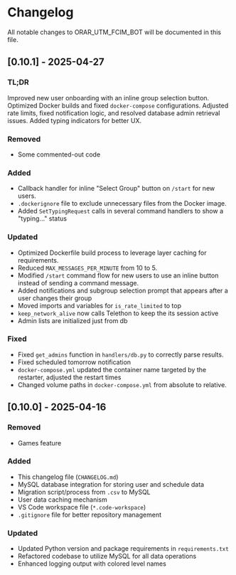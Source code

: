 # Changelog

All notable changes to ORAR_UTM_FCIM_BOT will be documented in this file.

## [0.10.1] - 2025-04-27

### TL;DR
Improved new user onboarding with an inline group selection button. Optimized Docker builds and fixed `docker-compose` configurations. Adjusted rate limits, fixed notification logic, and resolved database admin retrieval issues. Added typing indicators for better UX.

### Removed
- Some commented-out code

### Added
- Callback handler for inline "Select Group" button on `/start` for new users.
- `.dockerignore` file to exclude unnecessary files from the Docker image.
- Added `SetTypingRequest` calls in several command handlers to show a "typing..." status

### Updated
- Optimized Dockerfile build process to leverage layer caching for requirements.
- Reduced `MAX_MESSAGES_PER_MINUTE` from 10 to 5.
- Modified `/start` command flow for new users to use an inline button instead of sending a command message.
- Added notifications and subgroup selection prompt that appears after a user changes their group
- Moved imports and variables for `is_rate_limited` to top
- `keep_network_alive` now calls Telethon to keep the its session active
- Admin lists are initialized just from db

### Fixed
- Fixed `get_admins` function in `handlers/db.py` to correctly parse results.
- Fixed scheduled tomorrow notification
- `docker-compose.yml` updated the container name targeted by the restarter, adjusted the restart times
- Changed volume paths in `docker-compose.yml` from absolute to relative.

## [0.10.0] - 2025-04-16

### Removed
- Games feature

### Added
- This changelog file (`CHANGELOG.md`)
- MySQL database integration for storing user and schedule data
- Migration script/process from `.csv` to MySQL
- User data caching mechanism
- VS Code workspace file (`*.code-workspace`)
- `.gitignore` file for better repository management

### Updated
- Updated Python version and package requirements in `requirements.txt`
- Refactored codebase to utilize MySQL for all data operations
- Enhanced logging output with colored level names